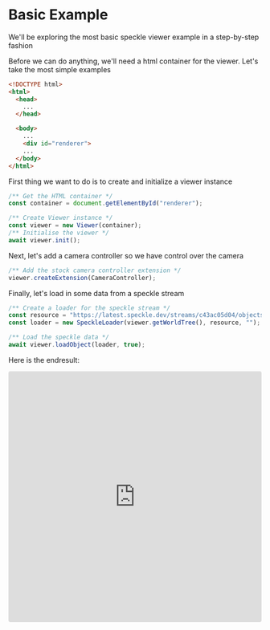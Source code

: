 # Basic Example
We'll be exploring the most basic speckle viewer example in a step-by-step fashion

Before we can do anything, we'll need a html container for the viewer. Let's take the most simple examples
```html
<!DOCTYPE html>
<html>
  <head>
    ...
  </head>

  <body>
    ...
    <div id="renderer">
    ...
  </body>
</html>
```
First thing we want to do is to create and initialize a viewer instance
```ts
/** Get the HTML container */
const container = document.getElementById("renderer");

/** Create Viewer instance */
const viewer = new Viewer(container);
/** Initialise the viewer */
await viewer.init();
```
Next, let's add a camera controller so we have control over the camera
```ts
/** Add the stock camera controller extension */
viewer.createExtension(CameraController);
```
Finally, let's load in some data from a speckle stream
```ts
/** Create a loader for the speckle stream */
const resource = "https://latest.speckle.dev/streams/c43ac05d04/objects/d807f3888a400dbd814529fafd8ccac0"
const loader = new SpeckleLoader(viewer.getWorldTree(), resource, "");

/** Load the speckle data */
await viewer.loadObject(loader, true);
```
Here is the endresult:

<iframe src="https://codesandbox.io/embed/jf4ccn?view=Editor+%2B+Preview&module=%2Fsrc%2Findex.ts&hidenavigation=1"
    style="width:100%; height: 500px; border:0; border-radius: 4px; overflow:hidden;"
    title="Basic Setup"
    allow="accelerometer; ambient-light-sensor; camera; encrypted-media; geolocation; gyroscope; hid; microphone; midi; payment; usb; vr; xr-spatial-tracking"
    sandbox="allow-forms allow-modals allow-popups allow-presentation allow-same-origin allow-scripts"
></iframe>